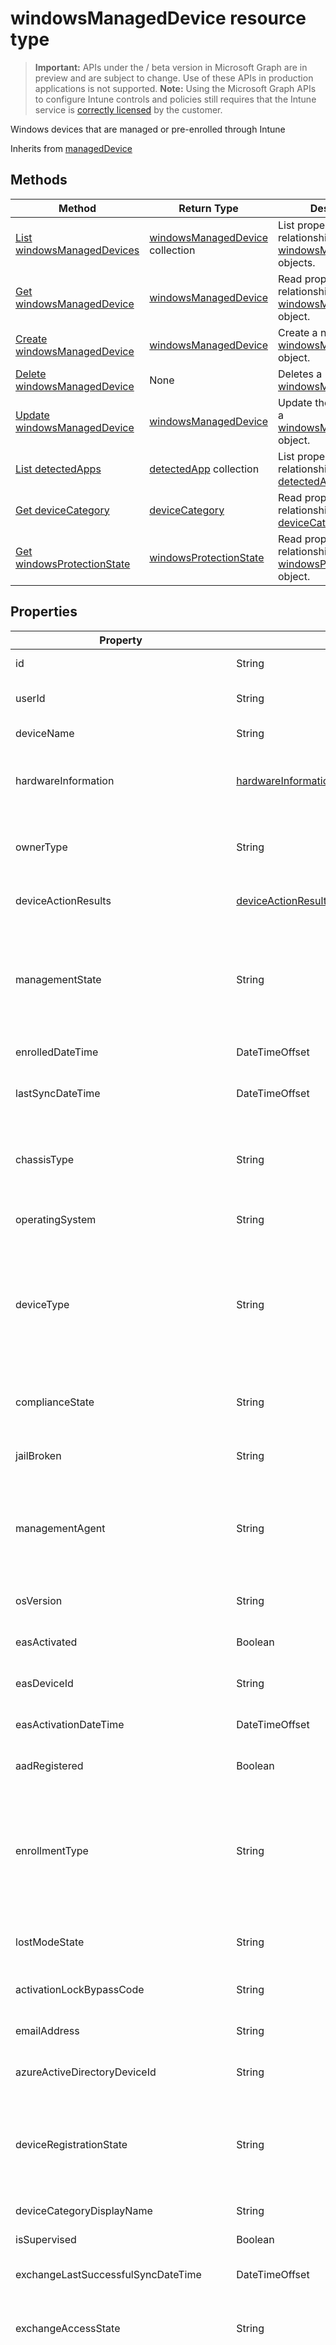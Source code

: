 ﻿# windowsManagedDevice resource type

> **Important:** APIs under the / beta version in Microsoft Graph are in preview and are subject to change. Use of these APIs in production applications is not supported.
> **Note:** Using the Microsoft Graph APIs to configure Intune controls and policies still requires that the Intune service is [correctly licensed](https://go.microsoft.com/fwlink/?linkid=839381) by the customer.

Windows devices that are managed or pre-enrolled through Intune

Inherits from [managedDevice](../resources/intune_devices_manageddevice.md)

## Methods
|Method|Return Type|Description|
|---|---|---|
|[List windowsManagedDevices](../api/intune_devices_windowsmanageddevice_list.md)|[windowsManagedDevice](../resources/intune_devices_windowsmanageddevice.md) collection|List properties and relationships of the [windowsManagedDevice](../resources/intune_devices_windowsmanageddevice.md) objects.|
|[Get windowsManagedDevice](../api/intune_devices_windowsmanageddevice_get.md)|[windowsManagedDevice](../resources/intune_devices_windowsmanageddevice.md)|Read properties and relationships of the [windowsManagedDevice](../resources/intune_devices_windowsmanageddevice.md) object.|
|[Create windowsManagedDevice](../api/intune_devices_windowsmanageddevice_create.md)|[windowsManagedDevice](../resources/intune_devices_windowsmanageddevice.md)|Create a new [windowsManagedDevice](../resources/intune_devices_windowsmanageddevice.md) object.|
|[Delete windowsManagedDevice](../api/intune_devices_windowsmanageddevice_delete.md)|None|Deletes a [windowsManagedDevice](../resources/intune_devices_windowsmanageddevice.md).|
|[Update windowsManagedDevice](../api/intune_devices_windowsmanageddevice_update.md)|[windowsManagedDevice](../resources/intune_devices_windowsmanageddevice.md)|Update the properties of a [windowsManagedDevice](../resources/intune_devices_windowsmanageddevice.md) object.|
|[List detectedApps](../api/intune_devices_detectedapp_list.md)|[detectedApp](../resources/intune_devices_detectedapp.md) collection|List properties and relationships of the [detectedApp](../resources/intune_devices_detectedapp.md) objects.|
|[Get deviceCategory](../api/intune_devices_devicecategory_get.md)|[deviceCategory](../resources/intune_devices_devicecategory.md)|Read properties and relationships of the [deviceCategory](../resources/intune_devices_devicecategory.md) object.|
|[Get windowsProtectionState](../api/intune_devices_windowsprotectionstate_get.md)|[windowsProtectionState](../resources/intune_devices_windowsprotectionstate.md)|Read properties and relationships of the [windowsProtectionState](../resources/intune_devices_windowsprotectionstate.md) object.|

## Properties
|Property|Type|Description|
|---|---|---|
|id|String|Unique Identifier for the device Inherited from [managedDevice](../resources/intune_devices_manageddevice.md)|
|userId|String|Unique Identifier for the user associated with the device Inherited from [managedDevice](../resources/intune_devices_manageddevice.md)|
|deviceName|String|Name of the device Inherited from [managedDevice](../resources/intune_devices_manageddevice.md)|
|hardwareInformation|[hardwareInformation](../resources/intune_devices_hardwareinformation.md)|The hardward details for the device.  Includes information such as storage space, manufacturer, serial number, etc. Inherited from [managedDevice](../resources/intune_devices_manageddevice.md)|
|ownerType|String|Ownership of the device. Can be 'company' or 'personal' Inherited from [managedDevice](../resources/intune_devices_manageddevice.md) Possible values are: `unknown`, `company`, `personal`.|
|deviceActionResults|[deviceActionResult](../resources/intune_devices_deviceactionresult.md) collection|List of ComplexType deviceActionResult objects. Inherited from [managedDevice](../resources/intune_devices_manageddevice.md)|
|managementState|String|Management state of the device. Inherited from [managedDevice](../resources/intune_devices_manageddevice.md) Possible values are: `managed`, `retirePending`, `retireFailed`, `wipePending`, `wipeFailed`, `unhealthy`, `deletePending`, `retireIssued`, `wipeIssued`, `wipeCanceled`, `retireCanceled`, `discovered`.|
|enrolledDateTime|DateTimeOffset|Enrollment time of the device. Inherited from [managedDevice](../resources/intune_devices_manageddevice.md)|
|lastSyncDateTime|DateTimeOffset|The date and time that the device last completed a successful sync with Intune. Inherited from [managedDevice](../resources/intune_devices_manageddevice.md)|
|chassisType|String|Chassis type of the device. Inherited from [managedDevice](../resources/intune_devices_manageddevice.md) Possible values are: `unknown`, `desktop`, `laptop`, `worksWorkstation`, `enterpriseServer`, `phone`, `tablet`, `mobileOther`, `mobileUnknown`.|
|operatingSystem|String|Operating system of the device. Windows, iOS, etc. Inherited from [managedDevice](../resources/intune_devices_manageddevice.md)|
|deviceType|String|Platform of the device. Inherited from [managedDevice](../resources/intune_devices_manageddevice.md) Possible values are: `desktop`, `windowsRT`, `winMO6`, `nokia`, `windowsPhone`, `mac`, `winCE`, `winEmbedded`, `iPhone`, `iPad`, `iPod`, `android`, `iSocConsumer`, `unix`, `macMDM`, `holoLens`, `surfaceHub`, `androidForWork`, `windowsBlue`, `windowsPhoneBlue`, `blackberry`, `palm`, `fakeDevice`, `unknown`.|
|complianceState|String|Compliance state of the device. Inherited from [managedDevice](../resources/intune_devices_manageddevice.md) Possible values are: `unknown`, `compliant`, `noncompliant`, `conflict`, `error`.|
|jailBroken|String|whether the device is jail broken or rooted. Inherited from [managedDevice](../resources/intune_devices_manageddevice.md)|
|managementAgent|String|Management channel of the device. Intune, EAS, etc. Inherited from [managedDevice](../resources/intune_devices_manageddevice.md) Possible values are: `eas`, `mdm`, `easMdm`, `intuneClient`, `easIntuneClient`, `configManagerClient`, `configurationManagerClientMdmEas`, `unknown`.|
|osVersion|String|Operating system version of the device. Inherited from [managedDevice](../resources/intune_devices_manageddevice.md)|
|easActivated|Boolean|Whether the device is Exchange ActiveSync activated. Inherited from [managedDevice](../resources/intune_devices_manageddevice.md)|
|easDeviceId|String|Exchange ActiveSync Id of the device. Inherited from [managedDevice](../resources/intune_devices_manageddevice.md)|
|easActivationDateTime|DateTimeOffset|Exchange ActivationSync activation time of the device. Inherited from [managedDevice](../resources/intune_devices_manageddevice.md)|
|aadRegistered|Boolean|Whether the device is Azure Active Directory registered. Inherited from [managedDevice](../resources/intune_devices_manageddevice.md)|
|enrollmentType|String|Enrollment type of the device. Inherited from [managedDevice](../resources/intune_devices_manageddevice.md) Possible values are: `unknown`, `userEnrollment`, `deviceEnrollment`, `deviceEnrollmentWithUDA`, `azureDomainJoined`, `userEnrollmentWithServiceAccount`, `depDeviceEnrollment`, `depDeviceEnrollmentWithUDA`, `autoEnrollment`.|
|lostModeState|String|Indicates if Lost mode is enabled or disabled Inherited from [managedDevice](../resources/intune_devices_manageddevice.md) Possible values are: `disabled`, `enabled`.|
|activationLockBypassCode|String|Code that allows the Activation Lock on a device to be bypassed. Inherited from [managedDevice](../resources/intune_devices_manageddevice.md)|
|emailAddress|String|Email(s) for the user associated with the device Inherited from [managedDevice](../resources/intune_devices_manageddevice.md)|
|azureActiveDirectoryDeviceId|String|The unique identifier for the Azure Active Directory device. Read only. Inherited from [managedDevice](../resources/intune_devices_manageddevice.md)|
|deviceRegistrationState|String|Device registration state. Inherited from [managedDevice](../resources/intune_devices_manageddevice.md) Possible values are: `notRegistered`, `smsidConflict`, `registered`, `revoked`, `keyConflict`, `approvalPending`, `resetCert`, `notRegisteredPendingEnrollment`, `unknown`.|
|deviceCategoryDisplayName|String|Device category display name Inherited from [managedDevice](../resources/intune_devices_manageddevice.md)|
|isSupervised|Boolean|Device supervised status Inherited from [managedDevice](../resources/intune_devices_manageddevice.md)|
|exchangeLastSuccessfulSyncDateTime|DateTimeOffset|Last time the device contacted Exchange. Inherited from [managedDevice](../resources/intune_devices_manageddevice.md)|
|exchangeAccessState|String|The Access State of the device in Exchange. Inherited from [managedDevice](../resources/intune_devices_manageddevice.md) Possible values are: `none`, `unknown`, `allowed`, `blocked`, `quarantined`.|
|exchangeAccessStateReason|String|The reason for the device's access state in Exchange. Inherited from [managedDevice](../resources/intune_devices_manageddevice.md) Possible values are: `none`, `unknown`, `exchangeGlobalRule`, `exchangeIndividualRule`, `exchangeDeviceRule`, `exchangeUpgrade`, `exchangeMailboxPolicy`, `other`, `compliant`, `notCompliant`, `notEnrolled`, `unknownLocation`, `mfaRequired`, `azureADBlockDueToAccessPolicy`, `compromisedPassword`, `deviceNotKnownWithManagedApp`.|
|remoteAssistanceSessionUrl|String|Url that allows a Remote Assistance session to be established with the device. Inherited from [managedDevice](../resources/intune_devices_manageddevice.md)|
|isEncrypted|Boolean|Device encryption status Inherited from [managedDevice](../resources/intune_devices_manageddevice.md)|
|userPrincipalName|String|Device user principal name Inherited from [managedDevice](../resources/intune_devices_manageddevice.md)|
|model|String|Model of the device Inherited from [managedDevice](../resources/intune_devices_manageddevice.md)|
|manufacturer|String|Manufacturer of the device Inherited from [managedDevice](../resources/intune_devices_manageddevice.md)|
|imei|String|IMEI Inherited from [managedDevice](../resources/intune_devices_manageddevice.md)|
|complianceGracePeriodExpirationDateTime|DateTimeOffset|The DateTime when device compliance grace period expires Inherited from [managedDevice](../resources/intune_devices_manageddevice.md)|
|serialNumber|String|SerialNumber Inherited from [managedDevice](../resources/intune_devices_manageddevice.md)|
|phoneNumber|String|Phone number of the device Inherited from [managedDevice](../resources/intune_devices_manageddevice.md)|
|androidSecurityPatchLevel|String|Android security patch level Inherited from [managedDevice](../resources/intune_devices_manageddevice.md)|
|userDisplayName|String|User display name Inherited from [managedDevice](../resources/intune_devices_manageddevice.md)|
|configurationManagerClientEnabledFeatures|[configurationManagerClientEnabledFeatures](../resources/intune_devices_configurationmanagerclientenabledfeatures.md)|ConfigrMgr client enabled features Inherited from [managedDevice](../resources/intune_devices_manageddevice.md)|

## Relationships
|Relationship|Type|Description|
|---|---|---|
|detectedApps|[detectedApp](../resources/intune_devices_detectedapp.md) collection|All applications currently installed on the device Inherited from [managedDevice](../resources/intune_devices_manageddevice.md)|
|deviceCategory|[deviceCategory](../resources/intune_devices_devicecategory.md)|Device category Inherited from [managedDevice](../resources/intune_devices_manageddevice.md)|
|windowsProtectionState|[windowsProtectionState](../resources/intune_devices_windowsprotectionstate.md)|The device protection status.|

## JSON Representation
Here is a JSON representation of the resource.
<!-- {
  "blockType": "resource",
  "keyProperty": "id",
  "@odata.type": "microsoft.graph.windowsManagedDevice"
}
-->
```json
{
  "@odata.type": "#microsoft.graph.windowsManagedDevice",
  "id": "String (identifier)",
  "userId": "String",
  "deviceName": "String",
  "hardwareInformation": {
    "@odata.type": "microsoft.graph.hardwareInformation",
    "serialNumber": "String",
    "totalStorageSpace": 1024,
    "freeStorageSpace": 1024,
    "imei": "String",
    "meid": "String",
    "manufacturer": "String",
    "model": "String",
    "phoneNumber": "String",
    "subscriberCarrier": "String",
    "cellularTechnology": "String",
    "wifiMac": "String",
    "operatingSystemLanguage": "String",
    "isSupervised": true,
    "isEncrypted": true,
    "isSharedDevice": true,
    "sharedDeviceCachedUsers": [
      {
        "@odata.type": "microsoft.graph.sharedAppleDeviceUser",
        "userPrincipalName": "String",
        "dataToSync": true,
        "dataQuota": 1024,
        "dataUsed": 1024
      }
    ]
  },
  "ownerType": "String",
  "deviceActionResults": [
    {
      "@odata.type": "microsoft.graph.deviceActionResult",
      "actionName": "String",
      "actionState": "String",
      "startDateTime": "String (timestamp)",
      "lastUpdatedDateTime": "String (timestamp)"
    }
  ],
  "managementState": "String",
  "enrolledDateTime": "String (timestamp)",
  "lastSyncDateTime": "String (timestamp)",
  "chassisType": "String",
  "operatingSystem": "String",
  "deviceType": "String",
  "complianceState": "String",
  "jailBroken": "String",
  "managementAgent": "String",
  "osVersion": "String",
  "easActivated": true,
  "easDeviceId": "String",
  "easActivationDateTime": "String (timestamp)",
  "aadRegistered": true,
  "enrollmentType": "String",
  "lostModeState": "String",
  "activationLockBypassCode": "String",
  "emailAddress": "String",
  "azureActiveDirectoryDeviceId": "String",
  "deviceRegistrationState": "String",
  "deviceCategoryDisplayName": "String",
  "isSupervised": true,
  "exchangeLastSuccessfulSyncDateTime": "String (timestamp)",
  "exchangeAccessState": "String",
  "exchangeAccessStateReason": "String",
  "remoteAssistanceSessionUrl": "String",
  "isEncrypted": true,
  "userPrincipalName": "String",
  "model": "String",
  "manufacturer": "String",
  "imei": "String",
  "complianceGracePeriodExpirationDateTime": "String (timestamp)",
  "serialNumber": "String",
  "phoneNumber": "String",
  "androidSecurityPatchLevel": "String",
  "userDisplayName": "String",
  "configurationManagerClientEnabledFeatures": {
    "@odata.type": "microsoft.graph.configurationManagerClientEnabledFeatures",
    "inventory": true,
    "modernApps": true,
    "resourceAccess": true,
    "deviceConfiguration": true,
    "compliancePolicy": true,
    "windowsUpdateForBusiness": true
  }
}
```



